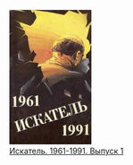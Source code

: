 ![](Искатель.%201961-1991.%20Выпуск%201.jpg)  
[Искатель. 1961-1991. Выпуск 1](Искатель.%201961-1991.%20Выпуск%201)
